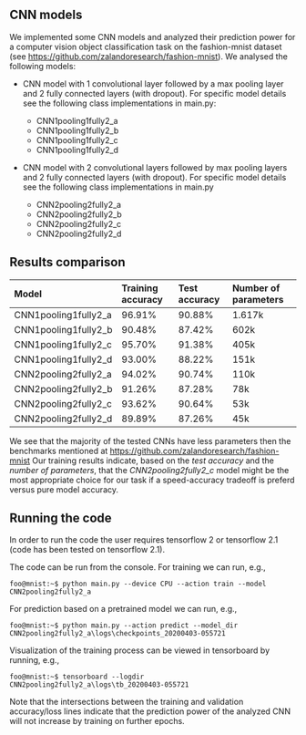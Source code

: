 ## CNN models

We implemented some CNN models and analyzed their prediction power for a computer vision object classification task on the fashion-mnist dataset (see https://github.com/zalandoresearch/fashion-mnist). 
We analysed the following models:

- CNN model with 1 convolutional layer followed by a max pooling layer and 2 fully connected layers (with dropout).
For specific model details see the following class implementations in main.py:
  - CNN1pooling1fully2_a
  - CNN1pooling1fully2_b
  - CNN1pooling1fully2_c
  - CNN1pooling1fully2_d

- CNN model with 2 convolutional layers followed by max pooling layers and 2 fully connected layers (with dropout). For specific model details see the following class implementations in main.py
  - CNN2pooling2fully2_a
  - CNN2pooling2fully2_b
  - CNN2pooling2fully2_c
  - CNN2pooling2fully2_d
  
## Results comparison

| Model        | Training accuracy           | Test accuracy  |  Number of parameters  |
| :------------ |:--------------| :-----| :-----|
| CNN1pooling1fully2_a  |  96.91%  |  90.88%  | 1.617k |
| CNN1pooling1fully2_b  |  90.48%  |  87.42%  | 602k |
| CNN1pooling1fully2_c  |  95.70%  |  91.38%  | 405k |
| CNN1pooling1fully2_d  |  93.00%  |  88.22%  | 151k |
| CNN2pooling2fully2_a  |  94.02%  |  90.74%  | 110k |
| CNN2pooling2fully2_b  |  91.26%  |  87.28%  | 78k |
| CNN2pooling2fully2_c  |  93.62%  |  90.64%  | 53k |
| CNN2pooling2fully2_d  |  89.89%  |  87.26%  | 45k |

We see that the majority of the tested CNNs have less parameters then the benchmarks mentioned at https://github.com/zalandoresearch/fashion-mnist
Our training results indicate, based on the *test accuracy* and the *number of parameters*, that the *CNN2pooling2fully2_c* model might be the most appropriate choice for our task if a speed-accuracy tradeoff is preferd versus pure model accuracy.
  
## Running the code

In order to run the code the user requires tensorflow 2 or tensorflow 2.1 (code has been tested on tensorflow 2.1).

The code can be run from the console. For training we can run, e.g., 
```console
foo@mnist:~$ python main.py --device CPU --action train --model CNN2pooling2fully2_a
```
 
For prediction based on a pretrained model we can run, e.g., 
```console
foo@mnist:~$ python main.py --action predict --model_dir CNN2pooling2fully2_a\logs\checkpoints_20200403-055721
``` 

Visualization of the training process can be viewed in tensorboard by running, e.g., 
```console
foo@mnist:~$ tensorboard --logdir CNN2pooling2fully2_a\logs\tb_20200403-055721
``` 
Note that the intersections between the training and validation accuracy/loss lines indicate that the prediction power of the analyzed CNN will not increase by training on further epochs.

 



 
